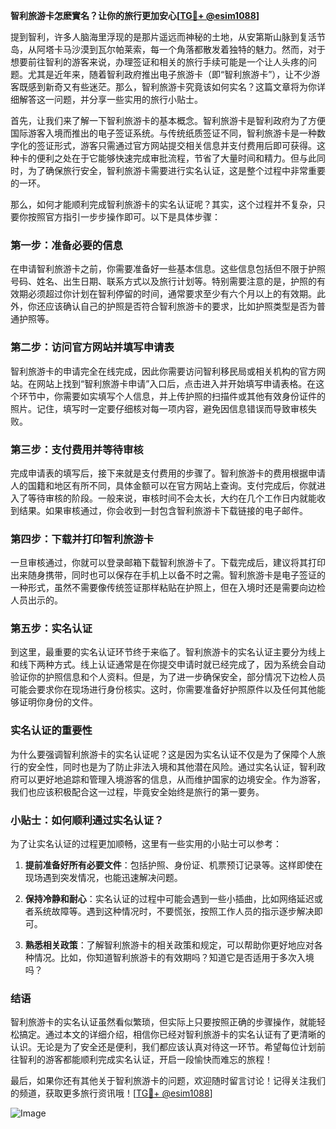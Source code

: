 **智利旅游卡怎麽實名？让你的旅行更加安心[[TG💪+ @esim1088](https://t.me/s/esim1088)]**

提到智利，许多人脑海里浮现的是那片遥远而神秘的土地，从安第斯山脉到复活节岛，从阿塔卡马沙漠到瓦尔帕莱索，每一个角落都散发着独特的魅力。然而，对于想要前往智利的游客来说，办理签证和相关的旅行手续可能是一个让人头疼的问题。尤其是近年来，随着智利政府推出电子旅游卡（即“智利旅游卡”），让不少游客既感到新奇又有些迷茫。那么，智利旅游卡究竟该如何实名？这篇文章将为你详细解答这一问题，并分享一些实用的旅行小贴士。

首先，让我们来了解一下智利旅游卡的基本概念。智利旅游卡是智利政府为了方便国际游客入境而推出的电子签证系统。与传统纸质签证不同，智利旅游卡是一种数字化的签证形式，游客只需通过官方网站提交相关信息并支付费用后即可获得。这种卡的便利之处在于它能够快速完成审批流程，节省了大量时间和精力。但与此同时，为了确保旅行安全，智利旅游卡需要进行实名认证，这是整个过程中非常重要的一环。

那么，如何才能顺利完成智利旅游卡的实名认证呢？其实，这个过程并不复杂，只要你按照官方指引一步步操作即可。以下是具体步骤：

### 第一步：准备必要的信息

在申请智利旅游卡之前，你需要准备好一些基本信息。这些信息包括但不限于护照号码、姓名、出生日期、联系方式以及旅行计划等。特别需要注意的是，护照的有效期必须超过你计划在智利停留的时间，通常要求至少有六个月以上的有效期。此外，你还应该确认自己的护照是否符合智利旅游卡的要求，比如护照类型是否为普通护照等。

### 第二步：访问官方网站并填写申请表

智利旅游卡的申请完全在线完成，因此你需要访问智利移民局或相关机构的官方网站。在网站上找到“智利旅游卡申请”入口后，点击进入并开始填写申请表格。在这个环节中，你需要如实填写个人信息，并上传护照的扫描件或其他有效身份证件的照片。记住，填写时一定要仔细核对每一项内容，避免因信息错误而导致审核失败。

### 第三步：支付费用并等待审核

完成申请表的填写后，接下来就是支付费用的步骤了。智利旅游卡的费用根据申请人的国籍和地区有所不同，具体金额可以在官方网站上查询。支付完成后，你就进入了等待审核的阶段。一般来说，审核时间不会太长，大约在几个工作日内就能收到结果。如果审核通过，你会收到一封包含智利旅游卡下载链接的电子邮件。

### 第四步：下载并打印智利旅游卡

一旦审核通过，你就可以登录邮箱下载智利旅游卡了。下载完成后，建议将其打印出来随身携带，同时也可以保存在手机上以备不时之需。智利旅游卡是电子签证的一种形式，虽然不需要像传统签证那样粘贴在护照上，但在入境时还是需要向边检人员出示的。

### 第五步：实名认证

到这里，最重要的实名认证环节终于来临了。智利旅游卡的实名认证主要分为线上和线下两种方式。线上认证通常是在你提交申请时就已经完成了，因为系统会自动验证你的护照信息和个人资料。但是，为了进一步确保安全，部分情况下边检人员可能会要求你在现场进行身份核实。这时，你需要准备好护照原件以及任何其他能够证明你身份的文件。

### 实名认证的重要性

为什么要强调智利旅游卡的实名认证呢？这是因为实名认证不仅是为了保障个人旅行的安全性，同时也是为了防止非法入境和其他潜在风险。通过实名认证，智利政府可以更好地追踪和管理入境游客的信息，从而维护国家的边境安全。作为游客，我们也应该积极配合这一过程，毕竟安全始终是旅行的第一要务。

### 小贴士：如何顺利通过实名认证？

为了让实名认证的过程更加顺畅，这里有一些实用的小贴士可以参考：

1. **提前准备好所有必要文件**：包括护照、身份证、机票预订记录等。这样即使在现场遇到突发情况，也能迅速解决问题。
   
2. **保持冷静和耐心**：实名认证的过程中可能会遇到一些小插曲，比如网络延迟或者系统故障等。遇到这种情况时，不要慌张，按照工作人员的指示逐步解决即可。

3. **熟悉相关政策**：了解智利旅游卡的相关政策和规定，可以帮助你更好地应对各种情况。比如，你知道智利旅游卡的有效期吗？知道它是否适用于多次入境吗？

### 结语

智利旅游卡的实名认证虽然看似繁琐，但实际上只要按照正确的步骤操作，就能轻松搞定。通过本文的详细介绍，相信你已经对智利旅游卡的实名认证有了更清晰的认识。无论是为了安全还是便利，我们都应该认真对待这一环节。希望每位计划前往智利的游客都能顺利完成实名认证，开启一段愉快而难忘的旅程！

最后，如果你还有其他关于智利旅游卡的问题，欢迎随时留言讨论！记得关注我们的频道，获取更多旅行资讯哦！[[TG💪+ @esim1088](https://t.me/s/esim1088)] 

![Image](https://i.postimg.cc/4NQfJmqS/Snipaste-2025-05-13-00-14-12.png)